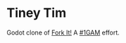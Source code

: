 # Tiney Tim

Godot clone of [Fork It!](https://github.com/ceruleanlabs/game-off-2012/) A
[#1GAM](https://onegameamonth.com/) effort.
